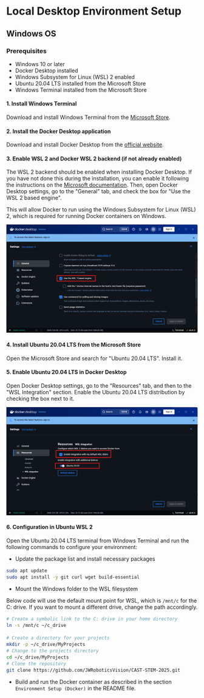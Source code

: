 # Local Desktop Environment Setup

## Windows OS

### Prerequisites
- Windows 10 or later
- Docker Desktop installed
- Windows Subsystem for Linux (WSL) 2 enabled
- Ubuntu 20.04 LTS installed from the Microsoft Store
- Windows Terminal installed from the Microsoft Store

#### 1. Install Windows Terminal
Download and install Windows Terminal from the [Microsoft Store](https://aka.ms/terminal).

#### 2. Install the Docker Desktop application

Download and install Docker Desktop from the [official website](https://www.docker.com/products/docker-desktop/).

#### 3. Enable WSL 2 and Docker WSL 2 backend (if not already enabled)
The WSL 2 backend should be enabled when installing Docker Desktop. If you have not done this during the installation, you can enable it following the instructions on the [Microsoft documentation](https://docs.microsoft.com/en-us/windows/wsl/install).
Then, open Docker Desktop settings, go to the "General" tab, and check the box for "Use the WSL 2 based engine".

This will allow Docker to run using the Windows Subsystem for Linux (WSL) 2, which is required for running Docker containers on Windows.

![windows_docker_setting-1](/docs/resources/windows-docker-setting-1.png)


#### 4. Install Ubuntu 20.04 LTS from the Microsoft Store
Open the Microsoft Store and search for "Ubuntu 20.04 LTS". Install it.

#### 5. Enable Ubuntu 20.04 LTS in Docker Desktop
Open Docker Desktop settings, go to the "Resources" tab, and then to the "WSL Integration" section. Enable the Ubuntu 20.04 LTS distribution by checking the box next to it.

![windows_docker_setting-2](/docs/resources/windows-docker-setting-2.png)

#### 6. Configuration in Ubuntu WSL 2
Open the Ubuntu 20.04 LTS terminal from Windows Terminal and run the following commands to configure your environment:

- Update the package list and install necessary packages

```bash
sudo apt update
sudo apt install -y git curl wget build-essential
```

- Mount the Windows folder to the WSL filesystem

Below code will use the default mount point for WSL, which is `/mnt/c` for the C: drive. If you want to mount a different drive, change the path accordingly.

```bash
# Create a symbolic link to the C: drive in your home directory
ln -s /mnt/c ~/c_drive

# Create a directory for your projects
mkdir -p ~/c_drive/MyProjects
# Change to the projects directory
cd ~/c_drive/MyProjects
# Clone the repository
git clone https://github.com/JWRoboticsVision/CAST-STEM-2025.git
```
- Build and run the Docker container as described in the section `Environment Setup (Docker)` in the README file.
